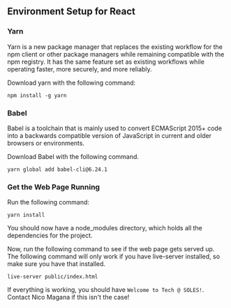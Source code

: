 ## Environment Setup for React

### Yarn
Yarn is a new package manager that replaces the existing workflow for the npm client or other package managers while remaining compatible with the npm registry. It has the same feature set as existing workflows while operating faster, more securely, and more reliably.

Download yarn with the following command:
```
npm install -g yarn
```

### Babel
Babel is a toolchain that is mainly used to convert ECMAScript 2015+ code into a backwards compatible version of JavaScript in current and older browsers or environments. 

Download Babel with the following command.
```
yarn global add babel-cli@6.24.1
```

### Get the Web Page Running
Run the following command:
```
yarn install
```
You should now have a node_modules directory, which holds all the dependencies for the project.

Now, run the following command to see if the web page gets served up. The following command will only work if you have live-server installed, so make sure you have that installed.
```
live-server public/index.html 
```
If everything is working, you should have `Welcome to Tech @ SOLES!`. Contact Nico Magana if this isn't the case!


